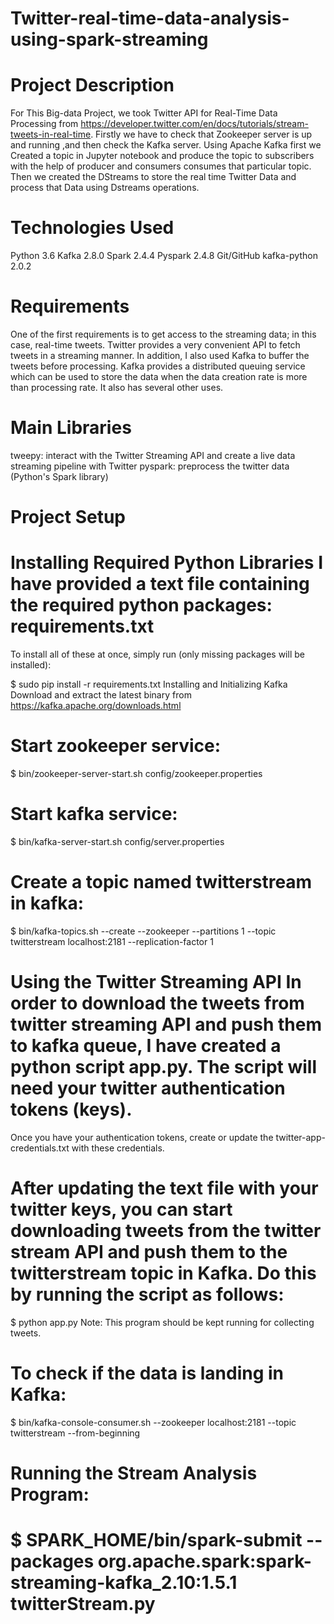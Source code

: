 # Twitter-real-time-data-analysis-using-spark-streaming

# Project Description
For This Big-data Project, we took Twitter API for Real-Time Data Processing from https://developer.twitter.com/en/docs/tutorials/stream-tweets-in-real-time. Firstly we have to check that Zookeeper server is up and running ,and then check the Kafka server. Using Apache Kafka first we Created a topic in Jupyter notebook and produce the topic to subscribers with the help of producer and consumers consumes that particular topic. Then we created the DStreams to store the real time Twitter Data and process that Data using Dstreams operations.

# Technologies Used
Python 3.6
Kafka 2.8.0
Spark 2.4.4
Pyspark 2.4.8
Git/GitHub
kafka-python 2.0.2

# Requirements
One of the first requirements is to get access to the streaming data; in this case, real-time tweets. Twitter provides a very convenient API to fetch tweets in a streaming manner. In addition, I also used Kafka to buffer the tweets before processing. Kafka provides a distributed queuing service which can be used to store the data when the data creation rate is more than processing rate. It also has several other uses.

# Main Libraries
tweepy: interact with the Twitter Streaming API and create a live data streaming pipeline with Twitter
pyspark: preprocess the twitter data (Python's Spark library)

# Project Setup
# Installing Required Python Libraries I have provided a text file containing the required python packages: requirements.txt
To install all of these at once, simply run (only missing packages will be installed):

$ sudo pip install -r requirements.txt
Installing and Initializing Kafka Download and extract the latest binary from https://kafka.apache.org/downloads.html
# Start zookeeper service:
$ bin/zookeeper-server-start.sh config/zookeeper.properties
# Start kafka service:
$ bin/kafka-server-start.sh config/server.properties
# Create a topic named twitterstream in kafka:
$ bin/kafka-topics.sh --create --zookeeper --partitions 1 --topic twitterstream localhost:2181 --replication-factor 1
# Using the Twitter Streaming API In order to download the tweets from twitter streaming API and push them to kafka queue, I have created a python script app.py. The script will need your twitter authentication tokens (keys).
Once you have your authentication tokens, create or update the twitter-app-credentials.txt with these credentials.

# After updating the text file with your twitter keys, you can start downloading tweets from the twitter stream API and push them to the twitterstream topic in Kafka. Do this by running the script as follows:

$ python app.py
Note: This program should be kept running for collecting tweets.

# To check if the data is landing in Kafka:
$ bin/kafka-console-consumer.sh --zookeeper localhost:2181 --topic twitterstream --from-beginning
# Running the Stream Analysis Program:
# $ SPARK_HOME/bin/spark-submit --packages org.apache.spark:spark-streaming-kafka_2.10:1.5.1 twitterStream.py

